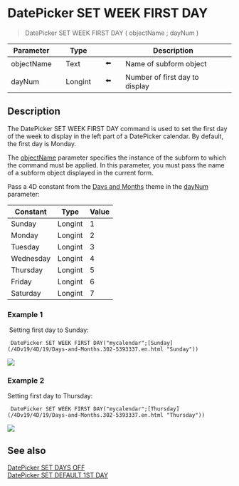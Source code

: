 # DatePicker SET WEEK FIRST DAY

> DatePicker SET WEEK FIRST DAY ( objectName ; dayNum )

| Parameter |     | Type |     |     |     | Description |     |
| --- | --- | --- | --- | --- | --- | --- | --- |
| objectName |     | Text |     | ⬅️ |     | Name of subform object |     |
| dayNum |     | Longint |     | ⬅️ |     | Number of first day to display |     |

## Description

The DatePicker SET WEEK FIRST DAY command is used to set the first day of the week to display in the left part of a DatePicker calendar. By default, the first day is Monday.

The [objectName](# "Name of subform object") parameter specifies the instance of the subform to which the command must be applied. In this parameter, you must pass the name of a subform object displayed in the current form.

Pass a 4D constant from the [Days and Months](/4Dv19/4D/19/Days-and-Months.302-5393337.en.html) theme in the [dayNum](# "Number of first day to display") parameter:

| Constant | Type | Value |
| --- | --- | --- |
| Sunday | Longint | 1   |
| Monday | Longint | 2   |
| Tuesday | Longint | 3   |
| Wednesday | Longint | 4   |
| Thursday | Longint | 5   |
| Friday | Longint | 6   |
| Saturday | Longint | 7   |

### Example 1  

 Setting first day to Sunday:

```4d
 DatePicker SET WEEK FIRST DAY("mycalendar";[Sunday](/4Dv19/4D/19/Days-and-Months.302-5393337.en.html "Sunday"))
```

![](https://doc.4d.com/4Dv19/picture/308112/pict308112.en.png)

### Example 2  

Setting first day to Thursday:

```4d
 DatePicker SET WEEK FIRST DAY("mycalendar";[Thursday](/4Dv19/4D/19/Days-and-Months.302-5393337.en.html "Thursday"))
```

![](https://doc.4d.com/4Dv19/picture/308150/pict308150.en.png)

## See also

[DatePicker SET DAYS OFF](DatePicker%20SET%20DAYS%20OFF.md)  
[DatePicker SET DEFAULT 1ST DAY](DatePicker%20SET%20DEFAULT%201ST%20DAY.md)

